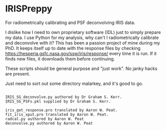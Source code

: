 # IRISPreppy
For radiometrically calibrating and PSF deconvolving IRIS data.

I dislike how I need to own proprietary software (IDL) just to simply prepare my data. I use Python for my analysis, why can't I radiometrically calibrate and deconvolve with it?
This has been a passion project of mine during my PhD. It keeps itself up to date with the response files by checking https://hesperia.gsfc.nasa.gov/ssw/iris/response/ every time it is run. If it finds new files, it downloads them before continuing.

These scripts should be general purpose and "just work". No janky hacks are present.

Just need to sort out some directory malarkey, and it's good to go.

~~~

IRIS_SG_deconvolve.py authored by Dr Graham S. Kerr.
IRIS_SG_PSFs.pkl supplied by Dr Graham S. Kerr.

iris_get_response.pro translated by Aaron W. Peat.
fit_iris_xput.pro translated by Aaron W. Peat.
radcal.py authored by Aaron W. Peat
deconvolve.py authored by Aaron W. Peat
